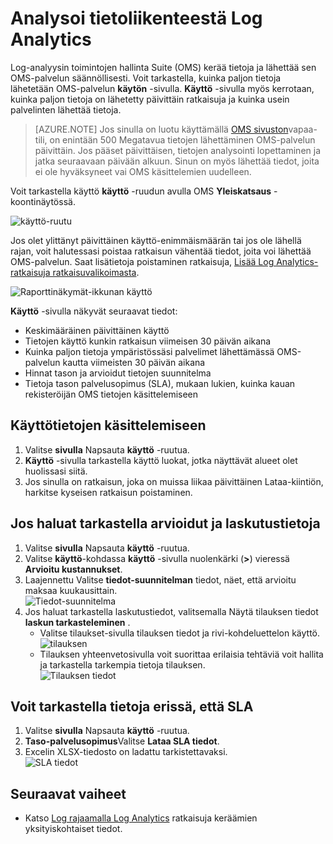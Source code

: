 <properties
    pageTitle="Analysoi tietoliikenteestä Log Analytics | Microsoft Azure"
    description="Voit Log Analytics käyttö-sivulla voit tarkastella, kuinka paljon tietoja lähetetään OMS-palvelun."
    services="log-analytics"
    documentationCenter=""
    authors="bandersmsft"
    manager="jwhit"
    editor=""/>

<tags
    ms.service="log-analytics"
    ms.workload="na"
    ms.tgt_pltfrm="na"
    ms.devlang="na"
    ms.topic="get-started-article"
    ms.date="08/11/2016"
    ms.author="banders"/>

# <a name="analyze-data-usage-in-log-analytics"></a>Analysoi tietoliikenteestä Log Analytics

Log-analyysin toimintojen hallinta Suite (OMS) kerää tietoja ja lähettää sen OMS-palvelun säännöllisesti.  Voit tarkastella, kuinka paljon tietoja lähetetään OMS-palvelun **käytön** -sivulla. **Käyttö** -sivulla myös kerrotaan, kuinka paljon tietoja on lähetetty päivittäin ratkaisuja ja kuinka usein palvelinten lähettää tietoja.

>[AZURE.NOTE] Jos sinulla on luotu käyttämällä [OMS sivuston](http://www.microsoft.com/oms)vapaa-tili, on enintään 500 Megatavua tietojen lähettäminen OMS-palvelun päivittäin. Jos pääset päivittäisen, tietojen analysointi lopettaminen ja jatka seuraavaan päivään alkuun. Sinun on myös lähettää tiedot, joita ei ole hyväksyneet vai OMS käsittelemien uudelleen.

Voit tarkastella käyttö **käyttö** -ruudun avulla OMS **Yleiskatsaus** -koontinäytössä.

![käyttö-ruutu](./media/log-analytics-usage/usage-tile.png)

Jos olet ylittänyt päivittäinen käyttö-enimmäismäärän tai jos ole lähellä rajan, voit halutessasi poistaa ratkaisun vähentää tiedot, joita voi lähettää OMS-palvelun. Saat lisätietoja poistaminen ratkaisuja, [Lisää Log Analytics-ratkaisuja ratkaisuvalikoimasta](log-analytics-add-solutions.md).

![Raporttinäkymät-ikkunan käyttö](./media/log-analytics-usage/usage-dashboard.png)

**Käyttö** -sivulla näkyvät seuraavat tiedot:

- Keskimääräinen päivittäinen käyttö
- Tietojen käyttö kunkin ratkaisun viimeisen 30 päivän aikana
- Kuinka paljon tietoja ympäristössäsi palvelimet lähettämässä OMS-palvelun kautta viimeisten 30 päivän aikana
- Hinnat tason ja arvioidut tietojen suunnitelma
- Tietoja tason palvelusopimus (SLA), mukaan lukien, kuinka kauan rekisteröijän OMS tietojen käsittelemiseen

## <a name="to-work-with-usage-data"></a>Käyttötietojen käsittelemiseen

1. Valitse **sivulla** Napsauta **käyttö** -ruutua.
2. **Käyttö** -sivulla tarkastella käyttö luokat, jotka näyttävät alueet olet huolissasi siitä.
3. Jos sinulla on ratkaisun, joka on muissa liikaa päivittäinen Lataa-kiintiön, harkitse kyseisen ratkaisun poistaminen.

## <a name="to-view-your-estimated-cost-and-billing-information"></a>Jos haluat tarkastella arvioidut ja laskutustietoja
1. Valitse **sivulla** Napsauta **käyttö** -ruutua.
2. Valitse **käyttö**-kohdassa **käyttö** -sivulla nuolenkärki (**>**) vieressä **Arvioitu kustannukset**.
3. Laajennettu Valitse **tiedot-suunnitelman** tiedot, näet, että arvioitu maksaa kuukausittain.  
    ![Tiedot-suunnitelma](./media/log-analytics-usage/usage-data-plan.png)
4. Jos haluat tarkastella laskutustiedot, valitsemalla Näytä tilauksen tiedot **laskun tarkasteleminen** .
    - Valitse tilaukset-sivulla tilauksen tiedot ja rivi-kohdeluettelon käyttö.  
        ![tilauksen](./media/log-analytics-usage/usage-sub01.png)
    - Tilauksen yhteenvetosivulla voit suorittaa erilaisia tehtäviä voit hallita ja tarkastella tarkempia tietoja tilauksen.  
        ![Tilauksen tiedot](./media/log-analytics-usage/usage-sub02.png)

## <a name="to-view-data-batches-for-your-sla"></a>Voit tarkastella tietoja erissä, että SLA
1. Valitse **sivulla** Napsauta **käyttö** -ruutua.
2. **Taso-palvelusopimus**Valitse **Lataa SLA tiedot**.
3. Excelin XLSX-tiedosto on ladattu tarkistettavaksi.  
    ![SLA tiedot](./media/log-analytics-usage/usage-sla-details.png)

## <a name="next-steps"></a>Seuraavat vaiheet

- Katso [Log rajaamalla Log Analytics](log-analytics-log-searches.md) ratkaisuja keräämien yksityiskohtaiset tiedot.
